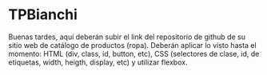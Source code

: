 # TPBianchi

Buenas tardes, aquí deberán subir el link del repositorio de github de su sitio web de catálogo de productos (ropa).
Deberán aplicar lo visto hasta el momento: HTML (div, class, id, button, etc), CSS (selectores de clase, id, de etiquetas, width, heigth, display, etc) y utilizar flexbox.
